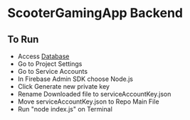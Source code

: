 # ScooterGamingApp Backend

## To Run
- Access [Database](https://github.com/BrixSuficiencia](https://console.firebase.google.com/u/0/project/scootergamingapp-94bb4/firestore/databases/-default-/data))
- Go to Project Settings
- Go to Service Accounts
- In Firebase Admin SDK choose Node.js
- Click Generate new private key
- Rename Downloaded file to serviceAccountKey.json
- Move serviceAccountKey.json to Repo Main File
- Run "node index.js" on Terminal
